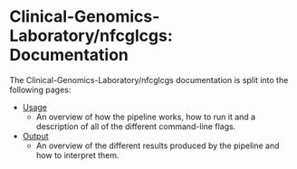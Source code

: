 # Clinical-Genomics-Laboratory/nfcglcgs: Documentation

The Clinical-Genomics-Laboratory/nfcglcgs documentation is split into the following pages:

- [Usage](usage.md)
  - An overview of how the pipeline works, how to run it and a description of all of the different command-line flags.
- [Output](output.md)
  - An overview of the different results produced by the pipeline and how to interpret them.
